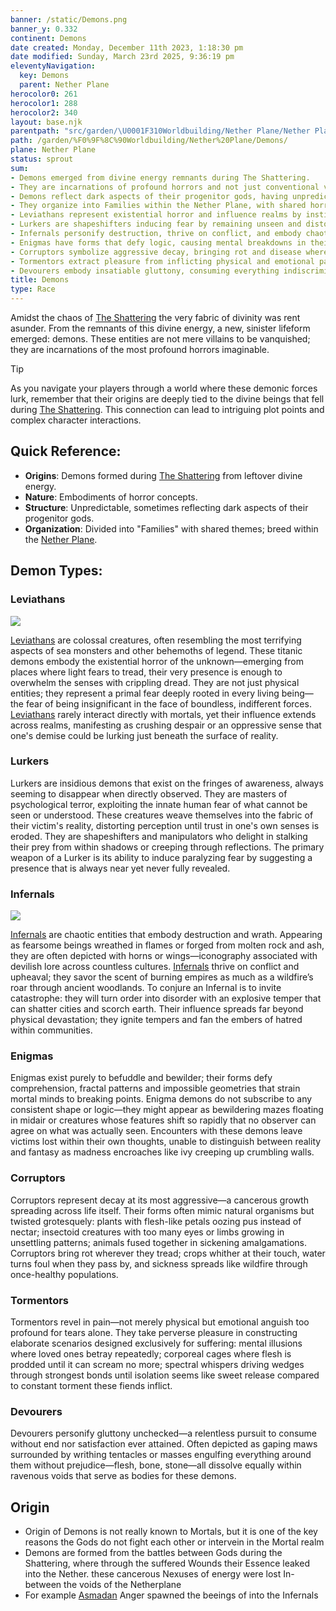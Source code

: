```yaml
---
banner: /static/Demons.png
banner_y: 0.332
continent: Demons
date created: Monday, December 11th 2023, 1:18:30 pm
date modified: Sunday, March 23rd 2025, 9:36:19 pm
eleventyNavigation:
  key: Demons
  parent: Nether Plane
herocolor0: 261
herocolor1: 288
herocolor2: 340
layout: base.njk
parentpath: "src/garden/\U0001F310Worldbuilding/Nether Plane/Nether Plane.md"
path: /garden/%F0%9F%8C%90Worldbuilding/Nether%20Plane/Demons/
plane: Nether Plane
status: sprout
sum:
- Demons emerged from divine energy remnants during The Shattering.
- They are incarnations of profound horrors and not just conventional villains.
- Demons reflect dark aspects of their progenitor gods, having unpredictable structures.
- They organize into Families within the Nether Plane, with shared horror themes.
- Leviathans represent existential horror and influence realms by instilling despair.
- Lurkers are shapeshifters inducing fear by remaining unseen and distorting reality.
- Infernals personify destruction, thrive on conflict, and embody chaotic wrath.
- Enigmas have forms that defy logic, causing mental breakdowns in their victims.
- Corruptors symbolize aggressive decay, bringing rot and disease wherever they go.
- Tormentors extract pleasure from inflicting physical and emotional pain on others.
- Devourers embody insatiable gluttony, consuming everything indiscriminately.
title: Demons
type: Race
---
```


Amidst the chaos of [The Shattering](/garden/%F0%9F%8C%90Worldbuilding/Nether%20Plane/The%20Shattering) the very fabric of divinity was rent asunder. From the remnants of this divine energy, a new, sinister lifeform emerged: demons. These entities are not mere villains to be vanquished; they are incarnations of the most profound horrors imaginable.

>[!tip] 
>As you navigate your players through a world where these demonic forces lurk, remember that their origins are deeply tied to the divine beings that fell during [The Shattering](/garden/%F0%9F%8C%90Worldbuilding/Nether%20Plane/The%20Shattering). This connection can lead to intriguing plot points and complex character interactions.

## Quick Reference:
- **Origins**: Demons formed during [The Shattering](/garden/%F0%9F%8C%90Worldbuilding/Nether%20Plane/The%20Shattering) from leftover divine energy.
- **Nature**: Embodiments of horror concepts.
- **Structure**: Unpredictable, sometimes reflecting dark aspects of their progenitor gods.
- **Organization**: Divided into "Families" with shared themes; breed within the [Nether Plane](/garden/%F0%9F%8C%90Worldbuilding/Nether%20Plane).

## Demon Types:

### Leviathans

![](/static/Leviathans.png)

[Leviathans](/garden/%F0%9F%8C%90Worldbuilding/Nether%20Plane/Demons/Factions/Leviathans) are colossal creatures, often resembling the most terrifying aspects of sea monsters and other behemoths of legend. These titanic demons embody the existential horror of the unknown—emerging from places where light fears to tread, their very presence is enough to overwhelm the senses with crippling dread. They are not just physical entities; they represent a primal fear deeply rooted in every living being—the fear of being insignificant in the face of boundless, indifferent forces. [Leviathans](/garden/%F0%9F%8C%90Worldbuilding/Nether%20Plane/Demons/Factions/Leviathans) rarely interact directly with mortals, yet their influence extends across realms, manifesting as crushing despair or an oppressive sense that one's demise could be lurking just beneath the surface of reality.

### Lurkers

Lurkers are insidious demons that exist on the fringes of awareness, always seeming to disappear when directly observed. They are masters of psychological terror, exploiting the innate human fear of what cannot be seen or understood. These creatures weave themselves into the fabric of their victim's reality, distorting perception until trust in one's own senses is eroded. They are shapeshifters and manipulators who delight in stalking their prey from within shadows or creeping through reflections. The primary weapon of a Lurker is its ability to induce paralyzing fear by suggesting a presence that is always near yet never fully revealed.

### Infernals

![](/static/Infernals.png)

[Infernals](/garden/%F0%9F%8C%90Worldbuilding/Nether%20Plane/Demons/Factions/Infernals) are chaotic entities that embody destruction and wrath. Appearing as fearsome beings wreathed in flames or forged from molten rock and ash, they are often depicted with horns or wings—iconography associated with devilish lore across countless cultures. [Infernals](/garden/%F0%9F%8C%90Worldbuilding/Nether%20Plane/Demons/Factions/Infernals) thrive on conflict and upheaval; they savor the scent of burning empires as much as a wildfire’s roar through ancient woodlands. To conjure an Infernal is to invite catastrophe: they will turn order into disorder with an explosive temper that can shatter cities and scorch earth. Their influence spreads far beyond physical devastation; they ignite tempers and fan the embers of hatred within communities.

### Enigmas

Enigmas exist purely to befuddle and bewilder; their forms defy comprehension, fractal patterns and impossible geometries that strain mortal minds to breaking points. Enigma demons do not subscribe to any consistent shape or logic—they might appear as bewildering mazes floating in midair or creatures whose features shift so rapidly that no observer can agree on what was actually seen. Encounters with these demons leave victims lost within their own thoughts, unable to distinguish between reality and fantasy as madness encroaches like ivy creeping up crumbling walls.

### Corruptors

Corruptors represent decay at its most aggressive—a cancerous growth spreading across life itself. Their forms often mimic natural organisms but twisted grotesquely: plants with flesh-like petals oozing pus instead of nectar; insectoid creatures with too many eyes or limbs growing in unsettling patterns; animals fused together in sickening amalgamations. Corruptors bring rot wherever they tread; crops whither at their touch, water turns foul when they pass by, and sickness spreads like wildfire through once-healthy populations.

### Tormentors

Tormentors revel in pain—not merely physical but emotional anguish too profound for tears alone. They take perverse pleasure in constructing elaborate scenarios designed exclusively for suffering: mental illusions where loved ones betray repeatedly; corporeal cages where flesh is prodded until it can scream no more; spectral whispers driving wedges through strongest bonds until isolation seems like sweet release compared to constant torment these fiends inflict.

### Devourers

Devourers personify gluttony unchecked—a relentless pursuit to consume without end nor satisfaction ever attained. Often depicted as gaping maws surrounded by writhing tentacles or masses engulfing everything around them without prejudice—flesh, bone, stone—all dissolve equally within ravenous voids that serve as bodies for these demons.

## Origin

- Origin of Demons is not really known to Mortals, but it is one of the key reasons the Gods do not fight each other or intervein in the Mortal realm
- Demons are formed from the battles between Gods during the Shattering, where through the suffered Wounds their Essence leaked into the Nether. these cancerous Nexuses of energy were lost In-between the voids of the Netherplane
-  For example [Asmadan](/garden/%F0%9F%8C%90Worldbuilding/Nether%20Plane/Gods/Asmadan) Anger spawned the beeings of into the Infernals